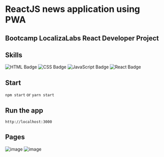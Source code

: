 # ReactJS news application using PWA

## Bootcamp LocalizaLabs React Developer Project
## Skills
![HTML Badge](https://img.shields.io/badge/HTML5-E34F26?style=for-the-badge&logo=html5&logoColor=white)
![CSS Badge](https://img.shields.io/badge/CSS3-1572B6?style=for-the-badge&logo=css3&logoColor=white)
![JavaScript Badge](https://img.shields.io/badge/JavaScript-F7DF1E?style=for-the-badge&logo=javascript&logoColor=black)
![React Badge](https://img.shields.io/badge/React-20232A?style=for-the-badge&logo=react&logoColor=61DAFB)


## Start 

`npm start` or `yarn start`

## Run the app

`http://localhost:3000`

## Pages

![image](https://user-images.githubusercontent.com/65916297/130521593-c7859742-8a6a-4f35-9f0a-3d3ccb9c9818.png)
![image](https://user-images.githubusercontent.com/65916297/130521705-f3f6c9b7-187a-4286-bb75-1487a34cd6bf.png)



